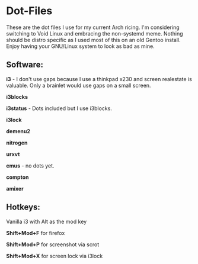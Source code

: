 # Dot-Files

These are the dot files I use for my current Arch ricing. I'm considering switching to Void Linux and embracing the non-systemd meme. Nothing should be distro specific as I used most of this on an old Gentoo install. Enjoy having your GNU/Linux system to look as bad as mine.


Software:
--------------
**i3** - I don't use gaps because I use a thinkpad x230 and screen realestate is valuable. Only a brainlet would use gaps on a small screen.

**i3blocks**

**i3status** - Dots included but I use i3blocks.

**i3lock**

**demenu2**

**nitrogen**

**urxvt**

**cmus** - no dots yet.

**compton**

**amixer**

Hotkeys:
--------------
Vanilla i3 with Alt as the mod key

**Shift+Mod+F** for firefox

**Shift+Mod+P** for screenshot via scrot

**Shift+Mod+X** for screen lock via i3lock